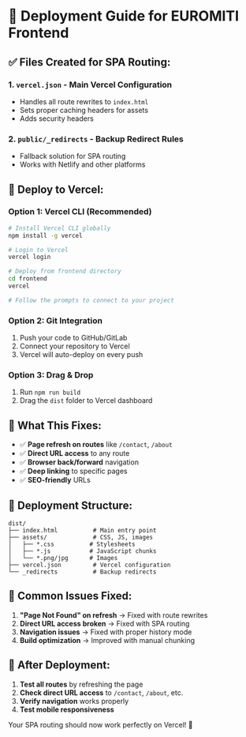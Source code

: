 # 🚀 Deployment Guide for EUROMITI Frontend

## ✅ **Files Created for SPA Routing:**

### **1. `vercel.json`** - Main Vercel Configuration
- Handles all route rewrites to `index.html`
- Sets proper caching headers for assets
- Adds security headers

### **2. `public/_redirects`** - Backup Redirect Rules
- Fallback solution for SPA routing
- Works with Netlify and other platforms

## 🚀 **Deploy to Vercel:**

### **Option 1: Vercel CLI (Recommended)**
```bash
# Install Vercel CLI globally
npm install -g vercel

# Login to Vercel
vercel login

# Deploy from frontend directory
cd frontend
vercel

# Follow the prompts to connect to your project
```

### **Option 2: Git Integration**
1. Push your code to GitHub/GitLab
2. Connect your repository to Vercel
3. Vercel will auto-deploy on every push

### **Option 3: Drag & Drop**
1. Run `npm run build`
2. Drag the `dist` folder to Vercel dashboard

## 🔧 **What This Fixes:**

- ✅ **Page refresh on routes** like `/contact`, `/about`
- ✅ **Direct URL access** to any route
- ✅ **Browser back/forward** navigation
- ✅ **Deep linking** to specific pages
- ✅ **SEO-friendly** URLs

## 📁 **Deployment Structure:**
```
dist/
├── index.html          # Main entry point
├── assets/             # CSS, JS, images
│   ├── *.css          # Stylesheets
│   ├── *.js           # JavaScript chunks
│   └── *.png/jpg      # Images
├── vercel.json         # Vercel configuration
└── _redirects          # Backup redirects
```

## 🚨 **Common Issues Fixed:**

1. **"Page Not Found" on refresh** → Fixed with route rewrites
2. **Direct URL access broken** → Fixed with SPA routing
3. **Navigation issues** → Fixed with proper history mode
4. **Build optimization** → Improved with manual chunking

## 🔄 **After Deployment:**

1. **Test all routes** by refreshing the page
2. **Check direct URL access** to `/contact`, `/about`, etc.
3. **Verify navigation** works properly
4. **Test mobile responsiveness**

Your SPA routing should now work perfectly on Vercel! 🎉

